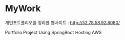 # MyWork
개인포트폴리오를 정리한 웹사이트 : http://52.78.58.92:8080/

Portfolio Project
Using SpringBoot
Hosting AWS
